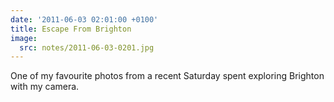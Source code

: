 ```yaml
---
date: '2011-06-03 02:01:00 +0100'
title: Escape From Brighton
image:
  src: notes/2011-06-03-0201.jpg
---
```

One of my favourite photos from a recent Saturday spent exploring Brighton with my camera.
